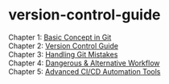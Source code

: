 # version-control-guide

Chapter 1: [Basic Concept in Git](chapter-1.md)  
Chapter 2: [Version Control Guide](chapter-2.md)  
Chapter 3: [Handling Git Mistakes](chapter-3.md)  
Chapter 4: [Dangerous & Alternative Workflow](chapter-4.md)  
Chapter 5: [Advanced CI/CD Automation Tools](chapter-5.md)  

